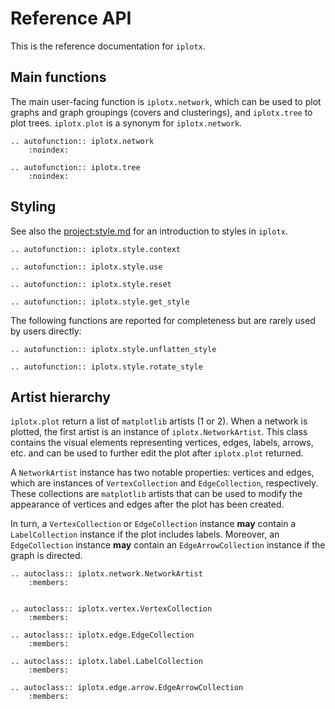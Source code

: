 # Reference API
This is the reference documentation for `iplotx`.

## Main functions
The main user-facing function is `iplotx.network`, which can be used to plot graphs and graph groupings (covers and clusterings), and `iplotx.tree` to plot trees. `iplotx.plot` is a synonym for `iplotx.network`.

```{eval-rst}
.. autofunction:: iplotx.network
    :noindex:

.. autofunction:: iplotx.tree
    :noindex:
```

## Styling
See also the <project:style.md> for an introduction to styles in `iplotx`.


```{eval-rst}
.. autofunction:: iplotx.style.context

.. autofunction:: iplotx.style.use

.. autofunction:: iplotx.style.reset

.. autofunction:: iplotx.style.get_style
```

The following functions are reported for completeness but are rarely used by users directly:

```{eval-rst}
.. autofunction:: iplotx.style.unflatten_style

.. autofunction:: iplotx.style.rotate_style
```

## Artist hierarchy
`iplotx.plot` return a list of `matplotlib` artists (1 or 2). When a network is plotted, the first artist is an instance of `iplotx.NetworkArtist`. This class contains the visual elements representing vertices, edges, labels, arrows, etc. and can be used to further edit the plot after `iplotx.plot` returned.

A `NetworkArtist` instance has two notable properties: vertices and edges, which are instances of `VertexCollection` and `EdgeCollection`, respectively. These collections are `matplotlib` artists that can be used to modify the appearance of vertices and edges after the plot has been created.

In turn, a `VertexCollection` or `EdgeCollection` instance **may** contain a `LabelCollection` instance if the plot includes labels. Moreover, an `EdgeCollection` instance **may** contain an `EdgeArrowCollection` instance if the graph is directed.

```{eval-rst}
.. autoclass:: iplotx.network.NetworkArtist
    :members:


.. autoclass:: iplotx.vertex.VertexCollection
    :members:

.. autoclass:: iplotx.edge.EdgeCollection
    :members:

.. autoclass:: iplotx.label.LabelCollection
    :members:

.. autoclass:: iplotx.edge.arrow.EdgeArrowCollection
    :members:
```
